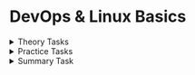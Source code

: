 
#  DevOps & Linux Basics

<details>
<summary>
 Theory Tasks 
</summary>

### Outline the Agile methodology and its role in supporting DevOps practices. 

* Agile helps teams build software quickly and in small steps, while working closely together and adjusting based on feedback.

* DevOps takes those same ideas and applies them to the full process of getting software ready for users — including testing, deploying, and running it smoothly and automatically.

In short:
Agile builds fast. DevOps delivers fast. Together, they make software better and quicker for everyone.


### Study the Linux file system hierarchy (/, /etc, /var, /home) and note to yourself the purpose of each directory. 

| Directory | Purpose |
|----------|---------|
| `/`      | Root of the filesystem. Everything starts here. |
| `/etc`   | Contains configuration files (e.g., `/etc/hosts`, `/etc/passwd`). |
| `/var`   | Stores variable data like logs (`/var/log`), mail, cache. |
| `/home`  | Contains personal directories for users (`/home/username`). |

### Research 3 major benefits of adopting DevOps in software organizations and provide real‑world examples. 

✅ 1. Faster Delivery & Deployment
Benefit:
DevOps automates build, test, and deployment pipelines — letting teams release software updates quickly and frequently.

Example:
🚀 Amazon deploys code every 11.7 seconds on average using DevOps practices.
They use automation, CI/CD, and microservices to speed up innovation and respond to customer needs instantly.

✅ 2. Improved Collaboration & Efficiency
Benefit:
DevOps breaks silos between developers and operations teams. They work together, share responsibility, and communicate better.

Example:
🔧 Netflix uses DevOps to empower engineers to own the full lifecycle — from coding to running services in production.
This makes teams more accountable and reduces the "it works on my machine" problem.

✅ 3. Higher Stability & Reliability
Benefit:
DevOps uses automated testing, monitoring, and rollback systems to catch errors early and ensure reliable performance.

Example:
📊 Etsy (an online marketplace) moved from fragile, manual deployments to fully automated releases.
This improved uptime, reduced outages, and made fixing bugs faster and safer.
</details>

<summary>

<details>
<summary>
Practice Tasks
 </summary>


### Use basic commands (ls, cd, pwd, mkdir, rm) to navigate and manage directories. 
``` bash 
cd ~               # Go to home directory
mkdir lab          # Create a new directory
cd lab             # Enter lab
pwd                # Print current directory
touch testfile.txt # Create file
ls                 # List files
rm testfile.txt    # Delete file
```

### Create two new users and assign them to a custom group. 

```bash
sudo adduser user1  # Create first user
sudo adduser user2  # Create second user
sudo groupadd devgroup # Create a custom group
sudo usermod -aG devgroup user1 # Add first user to the new group
sudo usermod -aG devgroup user2 # Add second user to the new group
```



### Change file and directory permissions using chmod and chown; demonstrate by creating a file owned by the group. 

```bash
touch groupfile.txt # Create file
sudo chown :devgroup groupfile.txt # Change group ownership
chmod 660 groupfile.txt # Change permissions: group can read and write
```

The command chmod sets file permissions using octal (numeric) notation.
The format is:

```css
chmod [OWNER][GROUP][OTHERS]
```
The numeric values are:
- `4` = Read (`r`)
- `2` = Write (`w`)
- `1` = Execute (`x`)

Example:
- `6` = 4 + 2 = `rw-`
- `7` = 4 + 2 + 1 = `rwx`
- `0` = No permissions


### 📖 chmod 660 Permission Dictionary

| Class  | Octal Value | Symbolic Permission | Description               |
|--------|-------------|---------------------|---------------------------|
| Owner  | `6`         | `rw-`               | Owner can read and write |
| Group  | `6`         | `rw-`               | Group can read and write |
| Others | `0`         | `---`               | No access for others     |

</details>

<details>
<summary>
Summary Task
 </summary>

# Summary Task – DevOps & Linux Basics 

Part 1: Creating Directory Structure & Permissions 

```bash 
# Step into your home directory
cd ~

# Create project1 directory
mkdir project1

# Navigate into it
cd project1

# Create docs and scripts directories
mkdir docs scripts

# Set permissions:
chmod 744 scripts    # rwxr--r--  (owner: read/write/execute, others: read only)
chmod 777 docs       # rwxrwxrwx  (everyone can read/write/execute)

```
Explanation:
* `mkdir` creates directories.

* `chmod 744` scripts makes the scripts directory accessible only to the owner for modifications (others can only read).

* `chmod 777` docs allows all users full read/write access (needed so all users can write).




Part 2: User & Group Management 
```bash
# Create user
sudo adduser devuser

# Create group
sudo groupadd devteam

# Add devuser to devteam group
sudo usermod -aG devteam devuser

# Set group ownership of project1 to devteam
sudo chgrp devteam ~/project1

# Remove group write permissions to make it read-only for devteam
sudo chmod 750 ~/project1
```
Explanation:
* `adduser` creates a new user interactively.

* `groupadd` creates a new group.

* `usermod -aG` adds an existing user to a group without removing them from others.

* `chgrp` changes the group ownership of a directory.

* `chmod 750` gives full access to owner, read+execute to group (no write), and no access to others.


```bash 
kinwon@LAPTOP-01J9JR3E:~$ ls -lR ~/project1
/home/kinwon/project1:
total 0
drwxrwxrwx 1 kinwon kinwon 512 May 10 22:53 docs
drwxr--r-- 1 kinwon kinwon 512 May 10 22:53 scripts

/home/kinwon/project1/docs:
total 0

/home/kinwon/project1/scripts:
total 0
kinwon@LAPTOP-01J9JR3E:~$ groups devuser
devuser : devuser devteam
kinwon@LAPTOP-01J9JR3E:~$
```

</details>